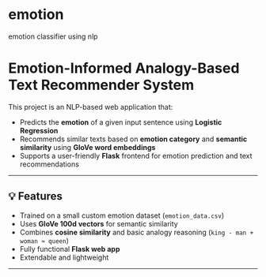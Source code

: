 # emotion
emotion classifier using nlp
# Emotion-Informed Analogy-Based Text Recommender System

This project is an NLP-based web application that:
- Predicts the **emotion** of a given input sentence using **Logistic Regression**
- Recommends similar texts based on **emotion category** and **semantic similarity** using **GloVe word embeddings**
- Supports a user-friendly **Flask** frontend for emotion prediction and text recommendations

---

## 💡 Features

- Trained on a small custom emotion dataset (`emotion_data.csv`)
- Uses **GloVe 100d vectors** for semantic similarity
- Combines **cosine similarity** and basic analogy reasoning (`king - man + woman ≈ queen`)
- Fully functional **Flask web app**
- Extendable and lightweight

---

